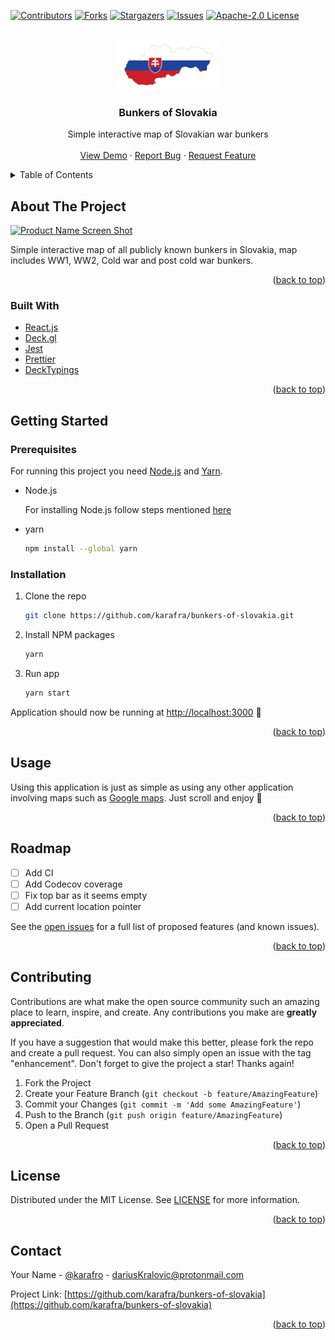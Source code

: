 <div id="top"></div>
<!--
*** Thanks for checking out the Best-README-Template. If you have a suggestion
*** that would make this better, please fork the repo and create a pull request
*** or simply open an issue with the tag "enhancement".
*** Don't forget to give the project a star!
*** Thanks again! Now go create something AMAZING! :D
-->

<!-- PROJECT SHIELDS -->
<!--
*** I'm using markdown "reference style" links for readability.
*** Reference links are enclosed in brackets [ ] instead of parentheses ( ).
*** See the bottom of this document for the declaration of the reference variables
*** for contributors-url, forks-url, etc. This is an optional, concise syntax you may use.
*** https://www.markdownguide.org/basic-syntax/#reference-style-links
-->

[![Contributors][contributors-shield]][contributors-url]
[![Forks][forks-shield]][forks-url]
[![Stargazers][stars-shield]][stars-url]
[![Issues][issues-shield]][issues-url]
[![Apache-2.0 License][license-shield]][license-url]

<!-- PROJECT LOGO -->
<br />
<div align="center">
  <a href="https://github.com/karafra/bunkers-of-slovakia">
    <img src=".github/img/logo.png" alt="Logo" width="160" height="80">
  </a>

<h3 align="center">Bunkers of Slovakia </h3>

  <p align="center">
    Simple interactive map of Slovakian war bunkers
    <br />
    <br />
    <a href="https://github.com/karafra/bunkers-of-slovakia">View Demo</a>
    ·
    <a href="https://github.com/karafra/bunkers-of-slovakia/issues">Report Bug</a>
    ·
    <a href="https://github.com/karafra/bunkers-of-slovakia/issues">Request Feature</a>
  </p>
</div>

<!-- TABLE OF CONTENTS -->
<details>
  <summary>Table of Contents</summary>
  <ol>
    <li>
      <a href="#about-the-project">About The Project</a>
      <ul>
        <li><a href="#built-with">Built With</a></li>
      </ul>
    </li>
    <li>
      <a href="#getting-started">Getting Started</a>
      <ul>
        <li><a href="#prerequisites">Prerequisites</a></li>
        <li><a href="#installation">Installation</a></li>
      </ul>
    </li>
    <li><a href="#usage">Usage</a></li>
    <li><a href="#roadmap">Roadmap</a></li>
    <li><a href="#contributing">Contributing</a></li>
    <li><a href="#license">License</a></li>
    <li><a href="#contact">Contact</a></li>
  </ol>
</details>

<!-- ABOUT THE PROJECT -->

## About The Project

[![Product Name Screen Shot][product-screenshot]](https://bunkers-of-slovakia.herokuapp.com/)

Simple interactive map of all publicly known bunkers in Slovakia, map includes WW1, WW2, Cold war and post cold war bunkers.

<p align="right">(<a href="#top">back to top</a>)</p>

### Built With

- [React.js](https://reactjs.org/)
- [Deck.gl](https://deck.gl)
- [Jest](https://jestjs.io/)
- [Prettier](https://prettier.io/)
- [DeckTypings](@danmarshall/deckgl-typings)

<p align="right">(<a href="#top">back to top</a>)</p>

<!-- GETTING STARTED -->

## Getting Started

### Prerequisites

For running this project you need [Node.js](https://nodejs.org/en/) and [Yarn](https://yarnpkg.com/).

- Node.js

  For installing Node.js follow steps mentioned [here](https://docs.npmjs.com/downloading-and-installing-node-js-and-npm)

- yarn
  ```sh
  npm install --global yarn
  ```

### Installation

1. Clone the repo
   ```sh
   git clone https://github.com/karafra/bunkers-of-slovakia.git
   ```
2. Install NPM packages
   ```sh
   yarn
   ```
3. Run app
   ```sh
   yarn start
   ```

Application should now be running at [http://localhost:3000](http://localhost:3000) 🚀

<p align="right">(<a href="#top">back to top</a>)</p>

<!-- USAGE EXAMPLES -->

## Usage

Using this application is just as simple as using any other application involving maps such as [Google maps](https://maps.google.com). Just scroll and enjoy 🤷

<!--
_For more examples, please refer to the [Documentation](https://bunkers-of-slovakia.herokuapp.com/)_

-->

<p align="right">(<a href="#top">back to top</a>)</p>

<!-- ROADMAP -->

## Roadmap

- [ ] Add CI
- [ ] Add Codecov coverage
- [ ] Fix top bar as it seems empty
- [ ] Add current location pointer

See the [open issues](https://github.com/karafra/bunkers-of-slovakia/issues) for a full list of proposed features (and known issues).

<p align="right">(<a href="#top">back to top</a>)</p>

<!-- CONTRIBUTING -->

## Contributing

Contributions are what make the open source community such an amazing place to learn, inspire, and create. Any contributions you make are **greatly appreciated**.

If you have a suggestion that would make this better, please fork the repo and create a pull request. You can also simply open an issue with the tag "enhancement".
Don't forget to give the project a star! Thanks again!

1. Fork the Project
2. Create your Feature Branch (`git checkout -b feature/AmazingFeature`)
3. Commit your Changes (`git commit -m 'Add some AmazingFeature'`)
4. Push to the Branch (`git push origin feature/AmazingFeature`)
5. Open a Pull Request

<p align="right">(<a href="#top">back to top</a>)</p>

<!-- LICENSE -->

## License

Distributed under the MIT License. See [LICENSE](./LICENSE) for more information.

<p align="right">(<a href="#top">back to top</a>)</p>

<!-- CONTACT -->

## Contact

Your Name - [@karafro](https://twitter.com/karafro) - dariusKralovic@protonmail.com

Project Link: [https://github.com/karafra/bunkers-of-slovakia](https://github.com/karafra/bunkers-of-slovakia)

<p align="right">(<a href="#top">back to top</a>)</p>

<!-- MARKDOWN LINKS & IMAGES -->
<!-- https://www.markdownguide.org/basic-syntax/#reference-style-links -->

[contributors-shield]: https://img.shields.io/github/contributors/karafra/bunkers-of-slovakia.svg?style=for-the-badge
[contributors-url]: https://github.com/karafra/bunkers-of-slovakia/graphs/contributors
[forks-shield]: https://img.shields.io/github/forks/karafra/bunkers-of-slovakia.svg?style=for-the-badge
[forks-url]: https://github.com/karafra/bunkers-of-slovakia/network/members
[stars-shield]: https://img.shields.io/github/stars/karafra/bunkers-of-slovakia.svg?style=for-the-badge
[stars-url]: https://github.com/karafra/bunkers-of-slovakia/stargazers
[issues-shield]: https://img.shields.io/github/issues/karafra/bunkers-of-slovakia.svg?style=for-the-badge
[issues-url]: https://github.com/karafra/bunkers-of-slovakia/issues
[license-shield]: https://img.shields.io/github/license/karafra/bunkers-of-slovakia.svg?style=for-the-badge
[license-url]: https://github.com/karafra/bunkers-of-slovakia/blob/master/LICENSE
[linkedin-shield]: https://img.shields.io/badge/-LinkedIn-black.svg?style=for-the-badge&logo=linkedin&colorB=555
[linkedin-url]: https://linkedin.com/in/linkedin_username
[product-screenshot]: .github/img/screenshot.gif
